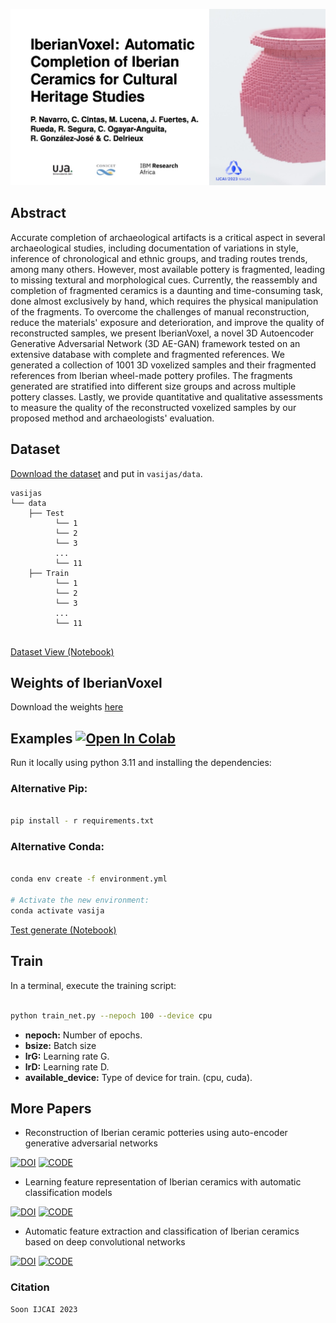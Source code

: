 ![DATASET](fig/teaser.jpeg)

## Abstract

Accurate completion of archaeological artifacts is a critical aspect in several archaeological studies, including documentation of variations in style, inference of chronological and ethnic groups, and trading routes trends, among many others.
However, most available pottery is fragmented, leading to missing textural and morphological cues.
Currently, the reassembly and completion of fragmented ceramics is a daunting and time-consuming task, done almost exclusively by hand, which requires the physical manipulation of the fragments.
To overcome the challenges of manual reconstruction, reduce the materials' exposure and deterioration, and improve the quality of reconstructed samples, we present IberianVoxel, a novel 3D Autoencoder Generative Adversarial Network (3D AE-GAN) framework tested on an extensive database with complete and fragmented references.
We generated a collection of $1001$ 3D voxelized samples and their fragmented references from Iberian wheel-made pottery profiles.
The fragments generated are stratified into different size groups and across multiple pottery classes.
Lastly, we provide quantitative and qualitative assessments to measure the quality of the reconstructed voxelized samples by our proposed method and archaeologists' evaluation.

## Dataset

[Download the dataset](https://drive.google.com/file/d/1EPdY6lI2DYYYVtqGVT6-GFNCxTnxBlXV/view?usp=sharing) and put in `vasijas/data`.
      
```
vasijas
└── data
    ├── Test
          └── 1
          └── 2
          └── 3
          ...
          └── 11
    ├── Train
          └── 1
          └── 2
          └── 3
          ...
          └── 11
    
```
[Dataset View (Notebook)](https://github.com/celiacintas/vasijas/blob/iberianVox/dataset_view.ipynb)


## Weights of IberianVoxel

Download the weights [here](https://drive.google.com/file/d/1dMDTLZa3S_TxrhCaBSbp8T48ylR2jvpD/view?usp=sharing)

## Examples [![Open In Colab](https://colab.research.google.com/assets/colab-badge.svg)](https://colab.research.google.com/drive/1hNTGacyl28ysMhFMm3a3XUOmSUeVju47?usp=sharing)

Run it locally using python 3.11 and installing the dependencies:

### Alternative Pip:

```bash

pip install - r requirements.txt

```

### Alternative Conda:

```bash

conda env create -f environment.yml

# Activate the new environment:
conda activate vasija

```

[Test generate (Notebook)](https://github.com/celiacintas/vasijas/blob/iberianVox/example.ipynb)


## Train

In a terminal, execute the training script:

```bash

python train_net.py --nepoch 100 --device cpu

```

*   **nepoch:** Number of epochs.
*   **bsize:** Batch size
*   **lrG:** Learning rate G.
*   **lrD:** Learning rate D.
*   **available_device:** Type of device for train. (cpu, cuda).





## More Papers

- Reconstruction of Iberian ceramic potteries using auto-encoder generative adversarial networks

[![DOI](https://camo.githubusercontent.com/9cd5cadde3971729b0c553a8df0c851ea4ba193d5a25b30bfd5ec91a6e849f8d/68747470733a2f2f696d672e736869656c64732e696f2f62616467652f444f492d31302e313033382f7334313539382e3032322e31343931302e372d6639663130372e737667)](https://doi.org/10.1038/s41598-022-14910-7)
[![CODE](https://camo.githubusercontent.com/cab0ba8ebc53130e4e17ecf07c91c58c3d369da13fd2b4dabfb495be044a5c6c/68747470733a2f2f696d672e736869656c64732e696f2f62616467652f434f44452d37336666392e737667)](https://github.com/celiacintas/vasijas/tree/iberianGAN)

- Learning feature representation of Iberian ceramics with automatic classification models

[![DOI](https://camo.githubusercontent.com/b4f5d9ec8bf9e3ac10e481b99c8f3dd8b660b0b85a9caef1c78daed60974f724/68747470733a2f2f696d672e736869656c64732e696f2f62616467652f444f492d31302e313031362f6a2e63756c6865722e323032312e30312e3030332d6639663130372e737667)](https://doi.org/10.1016/j.culher.2021.01.003)
[![CODE](https://camo.githubusercontent.com/cab0ba8ebc53130e4e17ecf07c91c58c3d369da13fd2b4dabfb495be044a5c6c/68747470733a2f2f696d672e736869656c64732e696f2f62616467652f434f44452d37336666392e737667)](https://github.com/celiacintas/vasijas/tree/unsupervised)

- Automatic feature extraction and classification of Iberian ceramics based on deep convolutional networks

[![DOI](https://camo.githubusercontent.com/8139bfdbfa153ff4989dac3f4622ece7adff84137be5916b26d300acdaf06aed/68747470733a2f2f696d672e736869656c64732e696f2f62616467652f444f492d31302e313031362f6a2e63756c6865722e323031392e30362e3030352d6639663130372e737667)](https://doi.org/10.1016/j.culher.2019.06.005)
[![CODE](https://camo.githubusercontent.com/cab0ba8ebc53130e4e17ecf07c91c58c3d369da13fd2b4dabfb495be044a5c6c/68747470733a2f2f696d672e736869656c64732e696f2f62616467652f434f44452d37336666392e737667)](https://github.com/celiacintas/vasijas/tree/classification)

### Citation

```
Soon IJCAI 2023

```
